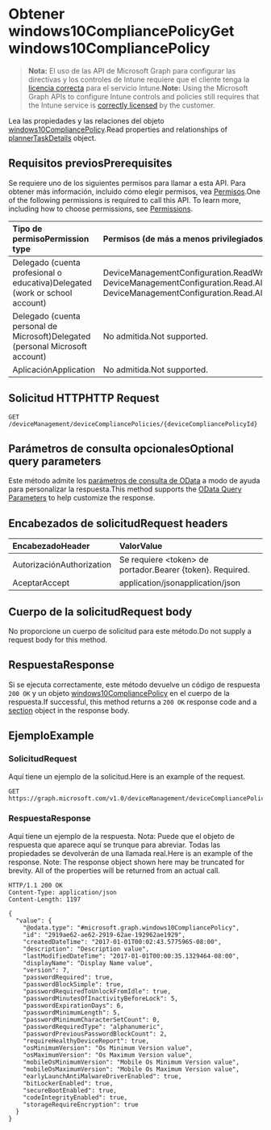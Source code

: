 # <a name="get-windows10compliancepolicy"></a><span data-ttu-id="0918a-101">Obtener windows10CompliancePolicy</span><span class="sxs-lookup"><span data-stu-id="0918a-101">Get windows10CompliancePolicy</span></span>

> <span data-ttu-id="0918a-102">**Nota:** El uso de las API de Microsoft Graph para configurar las directivas y los controles de Intune requiere que el cliente tenga la [licencia correcta](https://go.microsoft.com/fwlink/?linkid=839381) para el servicio Intune.</span><span class="sxs-lookup"><span data-stu-id="0918a-102">**Note:** Using the Microsoft Graph APIs to configure Intune controls and policies still requires that the Intune service is [correctly licensed](https://go.microsoft.com/fwlink/?linkid=839381) by the customer.</span></span>

<span data-ttu-id="0918a-103">Lea las propiedades y las relaciones del objeto [windows10CompliancePolicy](../resources/intune_deviceconfig_windows10compliancepolicy.md).</span><span class="sxs-lookup"><span data-stu-id="0918a-103">Read properties and relationships of [plannerTaskDetails](../resources/intune_deviceconfig_windows10compliancepolicy.md) object.</span></span>
## <a name="prerequisites"></a><span data-ttu-id="0918a-104">Requisitos previos</span><span class="sxs-lookup"><span data-stu-id="0918a-104">Prerequisites</span></span>
<span data-ttu-id="0918a-p101">Se requiere uno de los siguientes permisos para llamar a esta API. Para obtener más información, incluido cómo elegir permisos, vea [Permisos](../../../concepts/permissions_reference.md).</span><span class="sxs-lookup"><span data-stu-id="0918a-p101">One of the following permissions is required to call this API. To learn more, including how to choose permissions, see [Permissions](../../../concepts/permissions_reference.md).</span></span>

|<span data-ttu-id="0918a-107">Tipo de permiso</span><span class="sxs-lookup"><span data-stu-id="0918a-107">Permission type</span></span>|<span data-ttu-id="0918a-108">Permisos (de más a menos privilegiados)</span><span class="sxs-lookup"><span data-stu-id="0918a-108">Permissions (from least to most privileged)</span></span>|
|:---|:---|
|<span data-ttu-id="0918a-109">Delegado (cuenta profesional o educativa)</span><span class="sxs-lookup"><span data-stu-id="0918a-109">Delegated (work or school account)</span></span>|<span data-ttu-id="0918a-110">DeviceManagementConfiguration.ReadWrite.All, DeviceManagementConfiguration.Read.All</span><span class="sxs-lookup"><span data-stu-id="0918a-110">DeviceManagementConfiguration.ReadWrite.All, DeviceManagementConfiguration.Read.All</span></span>|
|<span data-ttu-id="0918a-111">Delegado (cuenta personal de Microsoft)</span><span class="sxs-lookup"><span data-stu-id="0918a-111">Delegated (personal Microsoft account)</span></span>|<span data-ttu-id="0918a-112">No admitida.</span><span class="sxs-lookup"><span data-stu-id="0918a-112">Not supported.</span></span>|
|<span data-ttu-id="0918a-113">Aplicación</span><span class="sxs-lookup"><span data-stu-id="0918a-113">Application</span></span>|<span data-ttu-id="0918a-114">No admitida.</span><span class="sxs-lookup"><span data-stu-id="0918a-114">Not supported.</span></span>|

## <a name="http-request"></a><span data-ttu-id="0918a-115">Solicitud HTTP</span><span class="sxs-lookup"><span data-stu-id="0918a-115">HTTP Request</span></span>
<!-- {
  "blockType": "ignored"
}
-->
``` http
GET /deviceManagement/deviceCompliancePolicies/{deviceCompliancePolicyId}
```

## <a name="optional-query-parameters"></a><span data-ttu-id="0918a-116">Parámetros de consulta opcionales</span><span class="sxs-lookup"><span data-stu-id="0918a-116">Optional query parameters</span></span>
<span data-ttu-id="0918a-117">Este método admite los [parámetros de consulta de OData](https://developer.microsoft.com/es-ES/graph/docs/overview/query_parameters) a modo de ayuda para personalizar la respuesta.</span><span class="sxs-lookup"><span data-stu-id="0918a-117">This method supports the [OData Query Parameters](https://developer.microsoft.com/es-ES/graph/docs/overview/query_parameters) to help customize the response.</span></span>
## <a name="request-headers"></a><span data-ttu-id="0918a-118">Encabezados de solicitud</span><span class="sxs-lookup"><span data-stu-id="0918a-118">Request headers</span></span>
|<span data-ttu-id="0918a-119">Encabezado</span><span class="sxs-lookup"><span data-stu-id="0918a-119">Header</span></span>|<span data-ttu-id="0918a-120">Valor</span><span class="sxs-lookup"><span data-stu-id="0918a-120">Value</span></span>|
|:---|:---|
|<span data-ttu-id="0918a-121">Autorización</span><span class="sxs-lookup"><span data-stu-id="0918a-121">Authorization</span></span>|<span data-ttu-id="0918a-122">Se requiere &lt;token&gt; de portador.</span><span class="sxs-lookup"><span data-stu-id="0918a-122">Bearer {token}. Required.</span></span>|
|<span data-ttu-id="0918a-123">Aceptar</span><span class="sxs-lookup"><span data-stu-id="0918a-123">Accept</span></span>|<span data-ttu-id="0918a-124">application/json</span><span class="sxs-lookup"><span data-stu-id="0918a-124">application/json</span></span>|

## <a name="request-body"></a><span data-ttu-id="0918a-125">Cuerpo de la solicitud</span><span class="sxs-lookup"><span data-stu-id="0918a-125">Request body</span></span>
<span data-ttu-id="0918a-126">No proporcione un cuerpo de solicitud para este método.</span><span class="sxs-lookup"><span data-stu-id="0918a-126">Do not supply a request body for this method.</span></span>

## <a name="response"></a><span data-ttu-id="0918a-127">Respuesta</span><span class="sxs-lookup"><span data-stu-id="0918a-127">Response</span></span>
<span data-ttu-id="0918a-128">Si se ejecuta correctamente, este método devuelve un código de respuesta `200 OK` y un objeto [windows10CompliancePolicy](../resources/intune_deviceconfig_windows10compliancepolicy.md) en el cuerpo de la respuesta.</span><span class="sxs-lookup"><span data-stu-id="0918a-128">If successful, this method returns a `200 OK` response code and a [section](../resources/intune_deviceconfig_windows10compliancepolicy.md) object in the response body.</span></span>

## <a name="example"></a><span data-ttu-id="0918a-129">Ejemplo</span><span class="sxs-lookup"><span data-stu-id="0918a-129">Example</span></span>
### <a name="request"></a><span data-ttu-id="0918a-130">Solicitud</span><span class="sxs-lookup"><span data-stu-id="0918a-130">Request</span></span>
<span data-ttu-id="0918a-131">Aquí tiene un ejemplo de la solicitud.</span><span class="sxs-lookup"><span data-stu-id="0918a-131">Here is an example of the request.</span></span>
``` http
GET https://graph.microsoft.com/v1.0/deviceManagement/deviceCompliancePolicies/{deviceCompliancePolicyId}
```

### <a name="response"></a><span data-ttu-id="0918a-132">Respuesta</span><span class="sxs-lookup"><span data-stu-id="0918a-132">Response</span></span>
<span data-ttu-id="0918a-p102">Aquí tiene un ejemplo de la respuesta. Nota: Puede que el objeto de respuesta que aparece aquí se trunque para abreviar. Todas las propiedades se devolverán de una llamada real.</span><span class="sxs-lookup"><span data-stu-id="0918a-p102">Here is an example of the response. Note: The response object shown here may be truncated for brevity. All of the properties will be returned from an actual call.</span></span>
``` http
HTTP/1.1 200 OK
Content-Type: application/json
Content-Length: 1197

{
  "value": {
    "@odata.type": "#microsoft.graph.windows10CompliancePolicy",
    "id": "2919ae62-ae62-2919-62ae-192962ae1929",
    "createdDateTime": "2017-01-01T00:02:43.5775965-08:00",
    "description": "Description value",
    "lastModifiedDateTime": "2017-01-01T00:00:35.1329464-08:00",
    "displayName": "Display Name value",
    "version": 7,
    "passwordRequired": true,
    "passwordBlockSimple": true,
    "passwordRequiredToUnlockFromIdle": true,
    "passwordMinutesOfInactivityBeforeLock": 5,
    "passwordExpirationDays": 6,
    "passwordMinimumLength": 5,
    "passwordMinimumCharacterSetCount": 0,
    "passwordRequiredType": "alphanumeric",
    "passwordPreviousPasswordBlockCount": 2,
    "requireHealthyDeviceReport": true,
    "osMinimumVersion": "Os Minimum Version value",
    "osMaximumVersion": "Os Maximum Version value",
    "mobileOsMinimumVersion": "Mobile Os Minimum Version value",
    "mobileOsMaximumVersion": "Mobile Os Maximum Version value",
    "earlyLaunchAntiMalwareDriverEnabled": true,
    "bitLockerEnabled": true,
    "secureBootEnabled": true,
    "codeIntegrityEnabled": true,
    "storageRequireEncryption": true
  }
}
```



